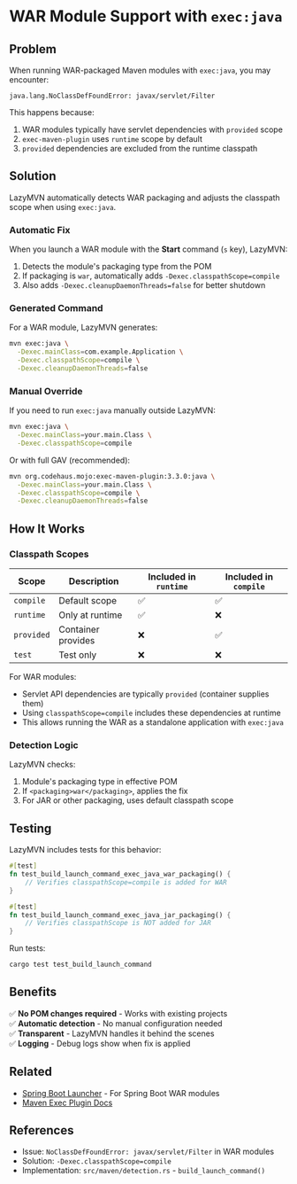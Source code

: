 # WAR Module Support with `exec:java`

## Problem

When running WAR-packaged Maven modules with `exec:java`, you may encounter:

```
java.lang.NoClassDefFoundError: javax/servlet/Filter
```

This happens because:
1. WAR modules typically have servlet dependencies with `provided` scope
2. `exec-maven-plugin` uses `runtime` scope by default
3. `provided` dependencies are excluded from the runtime classpath

## Solution

LazyMVN automatically detects WAR packaging and adjusts the classpath scope when using `exec:java`.

### Automatic Fix

When you launch a WAR module with the **Start** command (`s` key), LazyMVN:

1. Detects the module's packaging type from the POM
2. If packaging is `war`, automatically adds `-Dexec.classpathScope=compile`
3. Also adds `-Dexec.cleanupDaemonThreads=false` for better shutdown

### Generated Command

For a WAR module, LazyMVN generates:

```bash
mvn exec:java \
  -Dexec.mainClass=com.example.Application \
  -Dexec.classpathScope=compile \
  -Dexec.cleanupDaemonThreads=false
```

### Manual Override

If you need to run `exec:java` manually outside LazyMVN:

```bash
mvn exec:java \
  -Dexec.mainClass=your.main.Class \
  -Dexec.classpathScope=compile
```

Or with full GAV (recommended):

```bash
mvn org.codehaus.mojo:exec-maven-plugin:3.3.0:java \
  -Dexec.mainClass=your.main.Class \
  -Dexec.classpathScope=compile \
  -Dexec.cleanupDaemonThreads=false
```

## How It Works

### Classpath Scopes

| Scope | Description | Included in `runtime` | Included in `compile` |
|-------|-------------|----------------------|---------------------|
| `compile` | Default scope | ✅ | ✅ |
| `runtime` | Only at runtime | ✅ | ❌ |
| `provided` | Container provides | ❌ | ✅ |
| `test` | Test only | ❌ | ❌ |

For WAR modules:
- Servlet API dependencies are typically `provided` (container supplies them)
- Using `classpathScope=compile` includes these dependencies at runtime
- This allows running the WAR as a standalone application with `exec:java`

### Detection Logic

LazyMVN checks:
1. Module's packaging type in effective POM
2. If `<packaging>war</packaging>`, applies the fix
3. For JAR or other packaging, uses default classpath scope

## Testing

LazyMVN includes tests for this behavior:

```rust
#[test]
fn test_build_launch_command_exec_java_war_packaging() {
    // Verifies classpathScope=compile is added for WAR
}

#[test]
fn test_build_launch_command_exec_java_jar_packaging() {
    // Verifies classpathScope is NOT added for JAR
}
```

Run tests:

```bash
cargo test test_build_launch_command
```

## Benefits

✅ **No POM changes required** - Works with existing projects  
✅ **Automatic detection** - No manual configuration needed  
✅ **Transparent** - LazyMVN handles it behind the scenes  
✅ **Logging** - Debug logs show when fix is applied  

## Related

- [Spring Boot Launcher](SPRING_BOOT_LAUNCHER.md) - For Spring Boot WAR modules
- [Maven Exec Plugin Docs](https://www.mojohaus.org/exec-maven-plugin/java-mojo.html#classpathScope)

## References

- Issue: `NoClassDefFoundError: javax/servlet/Filter` in WAR modules
- Solution: `-Dexec.classpathScope=compile`
- Implementation: `src/maven/detection.rs` - `build_launch_command()`
